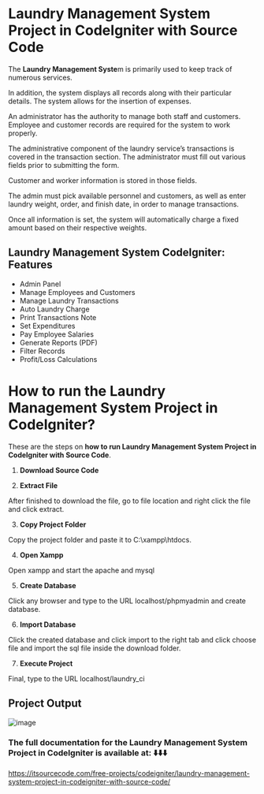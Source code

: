 # Laundry Management System Project in CodeIgniter with Source Code

The **Laundry Management Syste**m is primarily used to keep track of numerous services.

In addition, the system displays all records along with their particular details. The system allows for the insertion of expenses.

An administrator has the authority to manage both staff and customers. Employee and customer records are required for the system to work properly.

The administrative component of the laundry service’s transactions is covered in the transaction section. The administrator must fill out various fields prior to submitting the form.

Customer and worker information is stored in those fields.

The admin must pick available personnel and customers, as well as enter laundry weight, order, and finish date, in order to manage transactions.

Once all information is set, the system will automatically charge a fixed amount based on their respective weights.

## Laundry Management System CodeIgniter: Features

* Admin Panel
* Manage Employees and Customers
* Manage Laundry Transactions
* Auto Laundry Charge
* Print Transactions Note
* Set Expenditures
* Pay Employee Salaries
* Generate Reports (PDF)
* Filter Records
* Profit/Loss Calculations

# How to run the Laundry Management System Project in CodeIgniter? 
These are the steps on **how to run Laundry Management System Project in CodeIgniter with Source Code**.

1. **Download Source Code**

2. **Extract File**

After finished to download the file, go to file location and right click the file and click extract.

3. **Copy Project Folder**

Copy the project folder and paste it to C:\xampp\htdocs.

4. **Open Xampp**

Open xampp and start the apache and mysql

5. **Create Database**

Click any browser and type to the URL localhost/phpmyadmin and create database.

6. **Import Database**

Click the created database and click import to the right tab and click choose file and import the sql file inside the download folder.

7. **Execute Project**

Final, type to the URL localhost/laundry_ci

## Project Output

![image](https://github.com/user-attachments/assets/c55b971d-b496-4072-8634-ed5abfb4220c)

### The full documentation for the Laundry Management System Project in CodeIgniter is available at: ⬇️⬇️⬇️

https://itsourcecode.com/free-projects/codeigniter/laundry-management-system-project-in-codeigniter-with-source-code/

